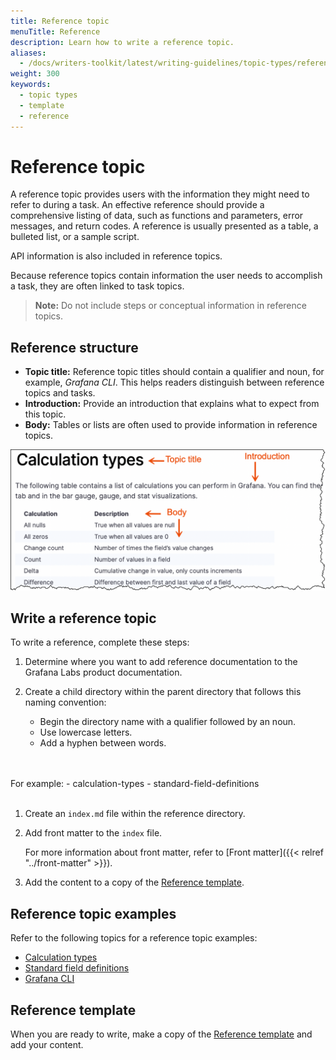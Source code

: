 ```yaml
---
title: Reference topic
menuTitle: Reference
description: Learn how to write a reference topic.
aliases:
  - /docs/writers-toolkit/latest/writing-guidelines/topic-types/reference/
weight: 300
keywords:
  - topic types
  - template
  - reference
---
```


# Reference topic

A reference topic provides users with the information they might need to refer to during a task. An effective reference should provide a comprehensive listing of data, such as functions and parameters, error messages, and return codes. A reference is usually presented as a table, a bulleted list, or a sample script.

API information is also included in reference topics.

Because reference topics contain information the user needs to accomplish a task, they are often linked to task topics.

> **Note:** Do not include steps or conceptual information in reference topics.

## Reference structure

- **Topic title:** Reference topic titles should contain a qualifier and noun, for example, *Grafana CLI*. This helps readers distinguish between reference topics and tasks.
- **Introduction:** Provide an introduction that explains what to expect from this topic.
- **Body:** Tables or lists are often used to provide information in reference topics.

![Reference structure](reference.png)

## Write a reference topic

To write a reference, complete these steps:

1. Determine where you want to add reference documentation to the Grafana Labs product documentation.
1. Create a child directory within the parent directory that follows this naming convention:
   
   - Begin the directory name with a qualifier followed by an noun.
   - Use lowercase letters.
   - Add a hyphen between words.
  <br>
  <br>
   For example:
     - calculation-types
     - standard-field-definitions
<br>
<br>

1. Create an `index.md` file within the reference directory.
1. Add front matter to the `index` file.

   For more information about front matter, refer to [Front matter]({{< relref "../front-matter" >}}).

1. Add the content to a copy of the [Reference template](https://github.com/grafana/writers-toolkit/blob/main/docs/static/templates/reference-template.md).

## Reference topic examples

Refer to the following topics for a reference topic examples:

- [Calculation types](https://grafana.com/docs/grafana/latest/panels/calculation-types/)
- [Standard field definitions](https://grafana.com/docs/grafana/latest/panels/standard-field-definitions/)
- [Grafana CLI](https://grafana.com/docs/grafana/latest/administration/cli/)

## Reference template

When you are ready to write, make a copy of the [Reference template](https://github.com/grafana/writers-toolkit/blob/main/docs/static/templates/task-template.md) and add your content.
